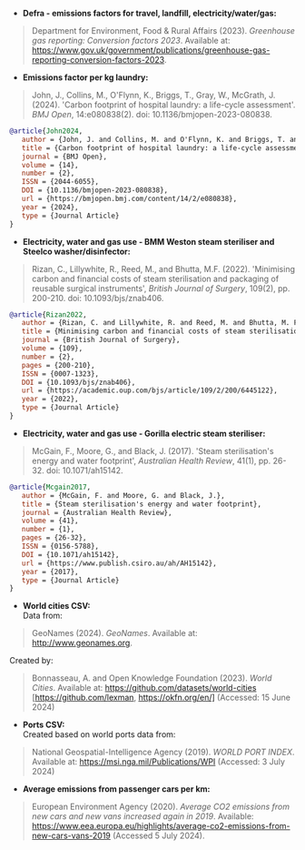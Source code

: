 - **Defra - emissions factors for travel, landfill, electricity/water/gas:**
> Department for Environment, Food & Rural Affairs (2023). *Greenhouse gas reporting: Conversion factors 2023*. Available at: https://www.gov.uk/government/publications/greenhouse-gas-reporting-conversion-factors-2023.

- **Emissions factor per kg laundry:**
> John, J., Collins, M., O'Flynn, K., Briggs, T., Gray, W., McGrath, J. (2024). 'Carbon footprint of hospital laundry: a life-cycle assessment'. *BMJ Open*, 14:e080838(2). doi: 10.1136/bmjopen-2023-080838.

```bibtex
@article{John2024,
   author = {John, J. and Collins, M. and O'Flynn, K. and Briggs, T. and Gray, W. and McGrath, J.},
   title = {Carbon footprint of hospital laundry: a life-cycle assessment},
   journal = {BMJ Open},
   volume = {14},
   number = {2},
   ISSN = {2044-6055},
   DOI = {10.1136/bmjopen-2023-080838},
   url = {https://bmjopen.bmj.com/content/14/2/e080838},
   year = {2024},
   type = {Journal Article}
}
```

- **Electricity, water and gas use - BMM Weston steam steriliser and Steelco washer/disinfector:**
> Rizan, C., Lillywhite, R., Reed, M., and Bhutta, M.F. (2022). 'Minimising carbon and financial costs of steam sterilisation and packaging of reusable surgical instruments', *British Journal of Surgery*, 109(2), pp. 200-210. doi: 10.1093/bjs/znab406.

```bibtex
@article{Rizan2022,
   author = {Rizan, C. and Lillywhite, R. and Reed, M. and Bhutta, M. F.},
   title = {Minimising carbon and financial costs of steam sterilisation and packaging of reusable surgical instruments},
   journal = {British Journal of Surgery},
   volume = {109},
   number = {2},
   pages = {200-210},
   ISSN = {0007-1323},
   DOI = {10.1093/bjs/znab406},
   url = {https://academic.oup.com/bjs/article/109/2/200/6445122},
   year = {2022},
   type = {Journal Article}
}
```

- **Electricity, water and gas use - Gorilla electric steam steriliser:**
> McGain, F., Moore, G., and Black, J. (2017). 'Steam sterilisation's energy and water footprint', *Australian Health Review*, 41(1), pp. 26-32. doi: 10.1071/ah15142.

```bibtex
@article{Mcgain2017,
   author = {McGain, F. and Moore, G. and Black, J.},
   title = {Steam sterilisation's energy and water footprint},
   journal = {Australian Health Review},
   volume = {41},
   number = {1},
   pages = {26-32},
   ISSN = {0156-5788},
   DOI = {10.1071/ah15142},
   url = {https://www.publish.csiro.au/ah/AH15142},
   year = {2017},
   type = {Journal Article}
}
```

- **World cities CSV:**\
Data from:
> GeoNames (2024). *GeoNames*. Available at: http://www.geonames.org.

Created by:
> Bonnasseau, A. and Open Knowledge Foundation (2023). *World Cities*. Available at: https://github.com/datasets/world-cities [https://github.com/lexman, https://okfn.org/en/] (Accessed: 15 June 2024)

- **Ports CSV:**\
Created based on world ports data from:
> National Geospatial-Intelligence Agency (2019). *WORLD PORT INDEX*. Available at: https://msi.nga.mil/Publications/WPI (Accessed: 3 July 2024)

- **Average emissions from passenger cars per km:**
> European Environment Agency (2020). *Average CO2 emissions from new cars and new vans increased again in 2019*. Available: https://www.eea.europa.eu/highlights/average-co2-emissions-from-new-cars-vans-2019 (Accessed 5 July 2024).

